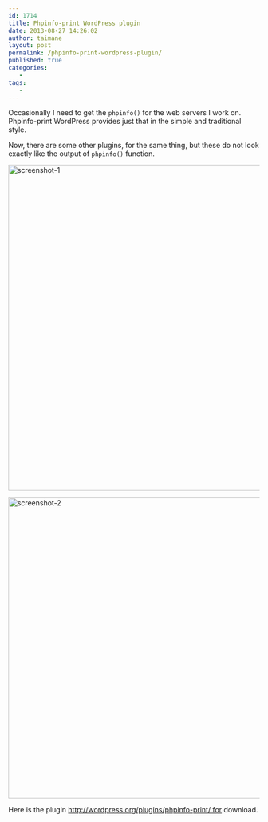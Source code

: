 ```yaml
---
id: 1714
title: Phpinfo-print WordPress plugin
date: 2013-08-27 14:26:02
author: taimane
layout: post
permalink: /phpinfo-print-wordpress-plugin/
published: true
categories:
   -
tags:
   -
---
```

Occasionally I need to get the `phpinfo()` for the web servers I work on. Phpinfo-print WordPress provides just that in the simple and traditional style.


Now, there are some other plugins, for the same thing, but these do not look exactly like the output of `phpinfo()` function.


<a href="https://programming-review.com/wp-content/uploads/2013/08/screenshot-1.png"><img class="alignnone" src="https://programming-review.com/wp-content/uploads/2013/08/screenshot-1.png" alt="screenshot-1" width="725" height="652" /></a>



<a href="https://programming-review.com/wp-content/uploads/2013/08/screenshot-2.png"><img class="alignnone wp-image-1717" src="https://programming-review.com/wp-content/uploads/2013/08/screenshot-2.png" alt="screenshot-2" width="709" height="602" /></a>



Here is the plugin http://wordpress.org/plugins/phpinfo-print/ for download.



